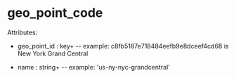 # geo_point_code

Attributes:

* geo_point_id : key+ -- example: c8fb5187e718484eefb9e8dceef4cd68 is New York Grand Central

* name : string+ -- example: 'us-ny-nyc-grandcentral'
